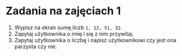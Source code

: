 # Zadania na zajęciach 1

1. Wypisz na ekran sumę liczb `1, 12, 51, 32`.
2. Zapytaj użytkownika o imię i się z nim przywitaj.
3. Zapytaj użytkownika o liczbę i napisz użytkownikowi czy jest ona parzysta czy nie.

